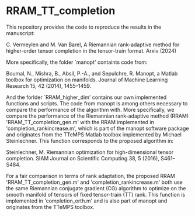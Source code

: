 # RRAM_TT_completion
This repository provides the code to reproduce the results in the manuscript:

C. Vermeylen and M. Van Barel, A Riemannian rank-adaptive method for higher-order tensor completion in the tensor-train format. Arxiv (2024)

More specifically, the folder `manopt' containts code from:

Boumal, N., Mishra, B., Absil, P.-A., and Sepulchre, R. Manopt,
a Matlab toolbox for optimization on manifolds. Journal of Machine
Learning Research 15, 42 (2014), 1455–1459.

And the forlder `RRAM_higher_dim' contains our own implemented functions and scripts. The code from manopt is among others necessary to compare the performance of the algorithm with. More specifically, we compare the performance of the Riemannian rank-adaptive method (RRAM) 'RRAM_TT_completion_gen.m' with the RRAM implemented in 'completion_rankincrease.m', which is part of the manopt software package and originates from the TTeMPS Matlab toolbox implemented by Michael Steinlechner. This function corresponds to the proposed algorithm in:

Steinlechner, M. Riemannian optimization for high-dimensional tensor
completion. SIAM Journal on Scientific Computing 38, 5 (2016), S461–
S484.

For a fair comparison in terms of rank adaptation, the proposed RRAM 'RRAM_TT_completion_gen.m' and 'completion_rankincrease.m' both use the same Riemannian conjugate gradient (CG) algorithm to optimize on the smooth manifold of tensors of fixed tensor-train (TT) rank. This function is implemented in 'completion_orth.m' and is also part of manopt and originates from the TTeMPS toolbox.

